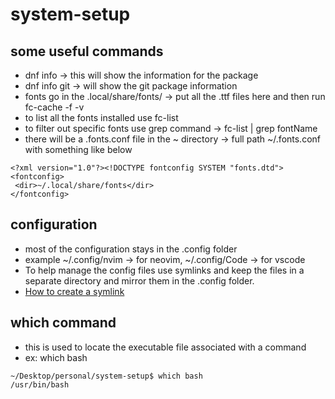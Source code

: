 # system-setup

## some useful commands
- dnf info -> this will show the information for the package
- dnf info git -> will show the git package information
- fonts go in the .local/share/fonts/ -> put all the .ttf files here and then run fc-cache -f -v
- to list all the fonts installed use fc-list
- to filter out specific fonts use grep command -> fc-list | grep fontName
- there will be a .fonts.conf file in the ~ directory -> full path ~/.fonts.conf with something like below

```
<?xml version="1.0"?><!DOCTYPE fontconfig SYSTEM "fonts.dtd">
<fontconfig>
 <dir>~/.local/share/fonts</dir>
</fontconfig>
```

## configuration
- most of the configuration stays in the .config folder
- example ~/.config/nvim -> for neovim, ~/.config/Code -> for vscode
- To help manage the config files use symlinks and keep the files in a separate directory and mirror them in the .config folder. 
- [How to create a symlink](https://gist.github.com/JaySanSen/07f5855a7a0fe728f21d04240d972f85)

## which command
- this is used to locate the executable file associated with a command
- ex: which bash

```
~/Desktop/personal/system-setup$ which bash
/usr/bin/bash
```